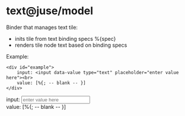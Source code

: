 # text@juse/model

Binder that manages text tile:
* inits tile from text binding specs %{spec}
* renders tile node text based on binding specs

Example:

```
<div id="example">
	input: <input data-value type="text" placeholder="enter value here"><br>
	value: [%{; -- blank -- }]
</div>
```

<div id="example">
	input: <input data-value type="text" placeholder="enter value here"><br>
	value: [%{; -- blank -- }]
</div>

<link href="/css/example.css" rel="stylesheet"/>
<script src="../../../juse-up.js" data-app="example.model@app;"></script>
<script>juse("app.context", ["juse/model"]);</script>
